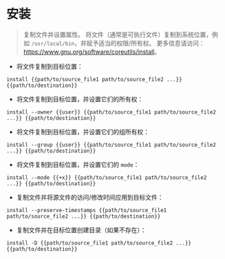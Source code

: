 # 安装

> 复制文件并设置属性。
> 将文件（通常是可执行文件）复制到系统位置，例如 `/usr/local/bin`，并赋予适当的权限/所有权。
> 更多信息请访问：<https://www.gnu.org/software/coreutils/install>。

- 将文件复制到目标位置：

`install {{path/to/source_file1 path/to/source_file2 ...}} {{path/to/destination}}`

- 将文件复制到目标位置，并设置它们的所有权：

`install --owner {{user}} {{path/to/source_file1 path/to/source_file2 ...}} {{path/to/destination}}`

- 将文件复制到目标位置，并设置它们的组所有权：

`install --group {{user}} {{path/to/source_file1 path/to/source_file2 ...}} {{path/to/destination}}`

- 将文件复制到目标位置，并设置它们的 `mode`：

`install --mode {{+x}} {{path/to/source_file1 path/to/source_file2 ...}} {{path/to/destination}}`

- 复制文件并将源文件的访问/修改时间应用到目标文件：

`install --preserve-timestamps {{path/to/source_file1 path/to/source_file2 ...}} {{path/to/destination}}`

- 复制文件并在目标位置创建目录（如果不存在）：

`install -D {{path/to/source_file1 path/to/source_file2 ...}} {{path/to/destination}}`
